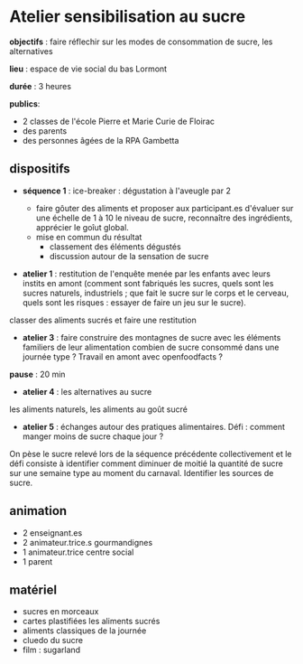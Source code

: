 # Atelier sensibilisation au sucre

**objectifs** : faire réflechir sur les modes de consommation de sucre, les alternatives

**lieu** : espace de vie social du bas Lormont

**durée** : 3 heures

**publics**:
* 2 classes de l'école Pierre et Marie Curie de Floirac
* des parents
* des personnes âgées de la RPA Gambetta

## dispositifs

* **séquence 1** : ice-breaker : dégustation à l'aveugle par 2
    * faire gôuter des aliments et proposer aux participant.es d'évaluer sur une échelle de 1 à 10 le niveau de sucre, reconnaître des ingrédients, apprécier le goîut global.  
    * mise en commun du résultat
        * classement des éléments dégustés
        * discussion autour de la sensation de sucre
  
* **atelier 1** : restitution de l'enquête menée par les enfants avec leurs instits en amont (comment sont fabriqués les sucres, quels sont les sucres naturels, industriels ; que fait le sucre sur le corps et le cerveau, quels sont les risques : essayer de faire un jeu sur le sucre).

classer des aliments sucrés et faire une restitution

* **atelier 3** : faire construire des montagnes de sucre avec les éléments familiers de leur alimentation
combien de sucre consommé dans une journée type  ? Travail en amont avec openfoodfacts ?

**pause** : 20 min

* **atelier 4** : les alternatives au sucre

les aliments naturels, les aliments au goût sucré

* **atelier 5** : échanges autour des pratiques alimentaires. Défi : comment manger moins de sucre chaque jour ?

On pèse le sucre relevé lors de la séquence précédente collectivement et le défi consiste à identifier comment diminuer de moitié la quantité de sucre sur une semaine type au moment du carnaval. Identifier les sources de sucre.

## animation

* 2 enseignant.es
* 2 animateur.trice.s gourmandignes
* 1 animateur.trice centre social
* 1 parent

## matériel

* sucres en morceaux
* cartes plastifiées les aliments sucrés
* aliments classiques de la journée
* cluedo du sucre
* film : sugarland